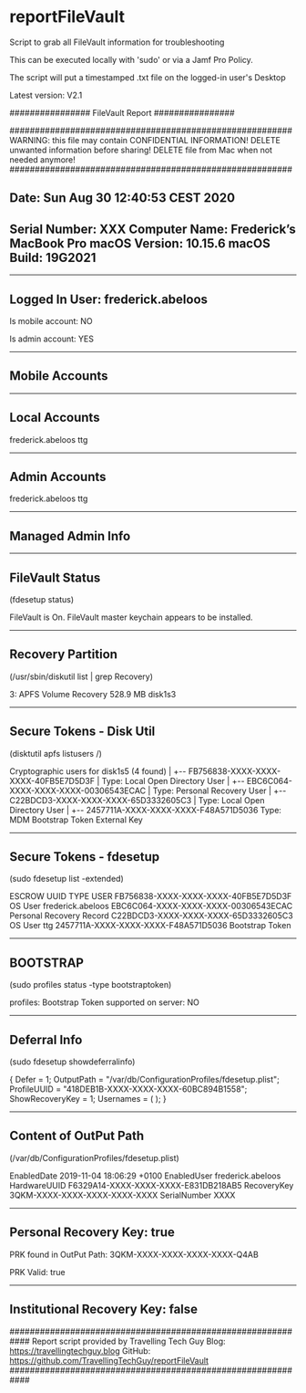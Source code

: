# reportFileVault
Script to grab all FileVault information for troubleshooting

This can be executed locally with 'sudo' or via a Jamf Pro Policy.

The script will put a timestamped .txt file on the logged-in user's Desktop

Latest version: V2.1

################
FileVault Report
################

########################################################
WARNING: this file may contain CONFIDENTIAL INFORMATION!
DELETE unwanted information before sharing!
DELETE file from Mac when not needed anymore!
########################################################

Date: 	Sun Aug 30 12:40:53 CEST 2020
---------------------------------------------
Serial Number:	XXX
Computer Name:	Frederick’s MacBook Pro
macOS Version:	10.15.6
macOS Build:	19G2021
---------------------------------------------

---------------
Logged In User:	frederick.abeloos
---------------

Is mobile account:	NO

Is admin account:	YES 

---------------
Mobile Accounts
---------------
--------------
Local Accounts
--------------

frederick.abeloos
ttg

--------------
Admin Accounts
--------------

frederick.abeloos
ttg

------------------
Managed Admin Info
------------------

----------------
FileVault Status
----------------
(fdesetup status)

FileVault is On.
FileVault master keychain appears to be installed.

------------------
Recovery Partition
------------------
(/usr/sbin/diskutil list | grep Recovery)

   3:                APFS Volume Recovery                528.9 MB   disk1s3

-------------------------
Secure Tokens - Disk Util
-------------------------
(disktutil apfs listusers /)

Cryptographic users for disk1s5 (4 found)
|
+-- FB756838-XXXX-XXXX-XXXX-40FB5E7D5D3F
|   Type: Local Open Directory User
|
+-- EBC6C064-XXXX-XXXX-XXXX-00306543ECAC
|   Type: Personal Recovery User
|
+-- C22BDCD3-XXXX-XXXX-XXXX-65D3332605C3
|   Type: Local Open Directory User
|
+-- 2457711A-XXXX-XXXX-XXXX-F48A571D5036
    Type: MDM Bootstrap Token External Key
 

------------------------
Secure Tokens - fdesetup
------------------------
(sudo fdesetup list -extended)

ESCROW  UUID                                                                     TYPE USER
        FB756838-XXXX-XXXX-XXXX-40FB5E7D5D3F                                  OS User frederick.abeloos
        EBC6C064-XXXX-XXXX-XXXX-00306543ECAC                 Personal Recovery Record
        C22BDCD3-XXXX-XXXX-XXXX-65D3332605C3                                  OS User ttg
        2457711A-XXXX-XXXX-XXXX-F48A571D5036                          Bootstrap Token

---------
BOOTSTRAP
---------
(sudo profiles status -type bootstraptoken)

profiles: Bootstrap Token supported on server: NO

-------------
Deferral Info
-------------
(sudo fdesetup showdeferralinfo)

{
    Defer = 1;
    OutputPath = "/var/db/ConfigurationProfiles/fdesetup.plist";
    ProfileUUID = "418DEB1B-XXXX-XXXX-XXXX-60BC894B1558";
    ShowRecoveryKey = 1;
    Usernames =     (
    );
}

----------------------
Content of OutPut Path
----------------------
(/var/db/ConfigurationProfiles/fdesetup.plist)

<?xml version="1.0" encoding="UTF-8"?>
<!DOCTYPE plist PUBLIC "-//Apple//DTD PLIST 1.0//EN" "http://www.apple.com/DTDs/PropertyList-1.0.dtd">
<plist version="1.0">
<dict>
	<key>EnabledDate</key>
	<string>2019-11-04 18:06:29 +0100</string>
	<key>EnabledUser</key>
	<string>frederick.abeloos</string>
	<key>HardwareUUID</key>
	<string>F6329A14-XXXX-XXXX-XXXX-E831DB218AB5</string>
	<key>RecoveryKey</key>
	<string>3QKM-XXXX-XXXX-XXXX-XXXX-XXXX</string>
	<key>SerialNumber</key>
	<string>XXXX</string>
</dict>
</plist>

----------------------------
Personal Recovery Key: true
----------------------------

PRK found in OutPut Path:	3QKM-XXXX-XXXX-XXXX-XXXX-Q4AB

PRK Valid:	true

----------------------------------
Institutional Recovery Key: false
----------------------------------



############################################################
Report script provided by Travelling Tech Guy
Blog: https://travellingtechguy.blog
GitHub: https://github.com/TravellingTechGuy/reportFileVault
############################################################

